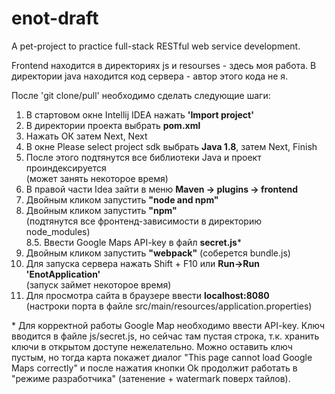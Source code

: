 # enot-draft
A pet-project to practice full-stack RESTful web service development.

Frontend находится в директориях js и resourses - здесь моя работа.
В директории java находится код сервера - автор этого кода не я.

После 'git clone/pull' необходимо сделать следующие шаги:

1. В стартовом окне Intellij IDEA нажать <b>'Import project'</b>
2. В директории проекта выбрать <b>pom.xml</b>
3. Нажать ОК затем Next, Next
4. В окне Please select project sdk выбрать <b>Java 1.8</b>, затем Next, Finish
5. После этого подтянутся все библиотеки Java и проект проиндексируется
<br>(может занять некоторое время)
6. В правой части Idea зайти в меню <b>Maven -> plugins -> frontend</b>
7. Двойным кликом запустить <b>"node and npm"</b>
8. Двойным кликом запустить <b>"npm"</b>
<br>(подтянутся все фронтенд-зависимости в директорию node_modules)
<br>8.5. Ввести Google Maps API-key в файл <b>secret.js</b>*
9. Двойным кликом запустить <b>"webpack"</b> (соберется bundle.js)
10. Для запуска сервера нажать Shift + F10 или <b>Run->Run 'EnotApplication'</b>
<br>(запуск займет некоторое время)
11. Для просмотра сайта в браузере ввести <b>localhost:8080</b>
<br>(настроки порта в файле src/main/resources/application.properties)
<p>* Для корректной работы Google Map необходимо ввести API-key. Ключ вводится в файле js/secret.js, но сейчас там пустая строка, т.к. хранить ключи в открытом доступе нежелательно. Можно оставить ключ пустым, но тогда карта покажет диалог "This page cannot load Google Maps correctly" и после нажатия кнопки Ok продолжит работать в "режиме разработчика" (затенение + watermark поверх тайлов).</p>